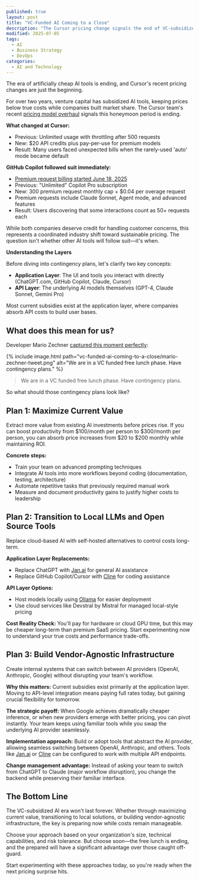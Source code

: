 ```yaml
---
published: true
layout: post
title: "VC-Funded AI Coming to a Close"
description: "The Cursor pricing change signals the end of VC-subsidized AI tools. Here are three contingency plans to prepare for higher costs."
modified: 2025-07-05
tags:
  - AI
  - Business Strategy
  - DevOps
categories:
  - AI and Technology
---
```


The era of artificially cheap AI tools is ending, and Cursor's recent pricing changes are just the beginning.

For over two years, venture capital has subsidized AI tools, keeping prices below true costs while companies built market share. The Cursor team's recent [pricing model overhaul](https://cursor.com/en/blog/june-2025-pricing) signals this honeymoon period is ending.

**What changed at Cursor:**
- Previous: Unlimited usage with throttling after 500 requests
- New: $20 API credits plus pay-per-use for premium models
- Result: Many users faced unexpected bills when the rarely-used 'auto' mode became default

**GitHub Copilot followed suit immediately:**
- [Premium request billing started June 18, 2025](https://docs.github.com/en/copilot/managing-copilot/monitoring-usage-and-entitlements/about-premium-requests)
- Previous: "Unlimited" Copilot Pro subscription
- New: 300 premium request monthly cap + $0.04 per overage request
- Premium requests include Claude Sonnet, Agent mode, and advanced features
- Result: Users discovering that some interactions count as 50+ requests each

While both companies deserve credit for handling customer concerns, this represents a coordinated industry shift toward sustainable pricing. The question isn't whether other AI tools will follow suit—it's when.

**Understanding the Layers**

Before diving into contingency plans, let's clarify two key concepts:

- **Application Layer**: The UI and tools you interact with directly (ChatGPT.com, GitHub Copilot, Claude, Cursor)
- **API Layer**: The underlying AI models themselves (GPT-4, Claude Sonnet, Gemini Pro)

Most current subsidies exist at the application layer, where companies absorb API costs to build user bases.

## What does this mean for us?

Developer Mario Zechner [captured this moment perfectly](https://x.com/badlogicgames/status/1941509998758310156):

{% include image.html path="vc-funded-ai-coming-to-a-close/mario-zechner-tweet.png" alt="We are in a VC funded free lunch phase. Have contingency plans." %}

> We are in a VC funded free lunch phase. Have contingency plans.

So what should those contingency plans look like?

## Plan 1: Maximize Current Value

Extract more value from existing AI investments before prices rise. If you can boost productivity from $100/month per person to $300/month per person, you can absorb price increases from $20 to $200 monthly while maintaining ROI.

**Concrete steps:**
- Train your team on advanced prompting techniques
- Integrate AI tools into more workflows beyond coding (documentation, testing, architecture)
- Automate repetitive tasks that previously required manual work
- Measure and document productivity gains to justify higher costs to leadership

## Plan 2: Transition to Local LLMs and Open Source Tools

Replace cloud-based AI with self-hosted alternatives to control costs long-term.

**Application Layer Replacements:**
- Replace ChatGPT with [Jan.ai](https://jan.ai/) for general AI assistance
- Replace GitHub Copilot/Cursor with [Cline](https://github.com/cline/cline) for coding assistance

**API Layer Options:**
- Host models locally using [Ollama](https://ollama.ai/) for easier deployment
- Use cloud services like Devstral by Mistral for managed local-style pricing

**Cost Reality Check:** You'll pay for hardware or cloud GPU time, but this may be cheaper long-term than premium SaaS pricing. Start experimenting now to understand your true costs and performance trade-offs.

## Plan 3: Build Vendor-Agnostic Infrastructure  

Create internal systems that can switch between AI providers (OpenAI, Anthropic, Google) without disrupting your team's workflow.

**Why this matters:** Current subsidies exist primarily at the application layer. Moving to API-level integration means paying full rates today, but gaining crucial flexibility for tomorrow.

**The strategic payoff:** When Google achieves dramatically cheaper inference, or when new providers emerge with better pricing, you can pivot instantly. Your team keeps using familiar tools while you swap the underlying AI provider seamlessly.

**Implementation approach:** Build or adopt tools that abstract the AI provider, allowing seamless switching between OpenAI, Anthropic, and others. Tools like [Jan.ai](https://jan.ai/) or [Cline](https://github.com/cline/cline) can be configured to work with multiple API endpoints.

**Change management advantage:** Instead of asking your team to switch from ChatGPT to Claude (major workflow disruption), you change the backend while preserving their familiar interface.

## The Bottom Line

The VC-subsidized AI era won't last forever. Whether through maximizing current value, transitioning to local solutions, or building vendor-agnostic infrastructure, the key is preparing now while costs remain manageable.

Choose your approach based on your organization's size, technical capabilities, and risk tolerance. But choose soon—the free lunch is ending, and the prepared will have a significant advantage over those caught off-guard.

Start experimenting with these approaches today, so you're ready when the next pricing surprise hits.